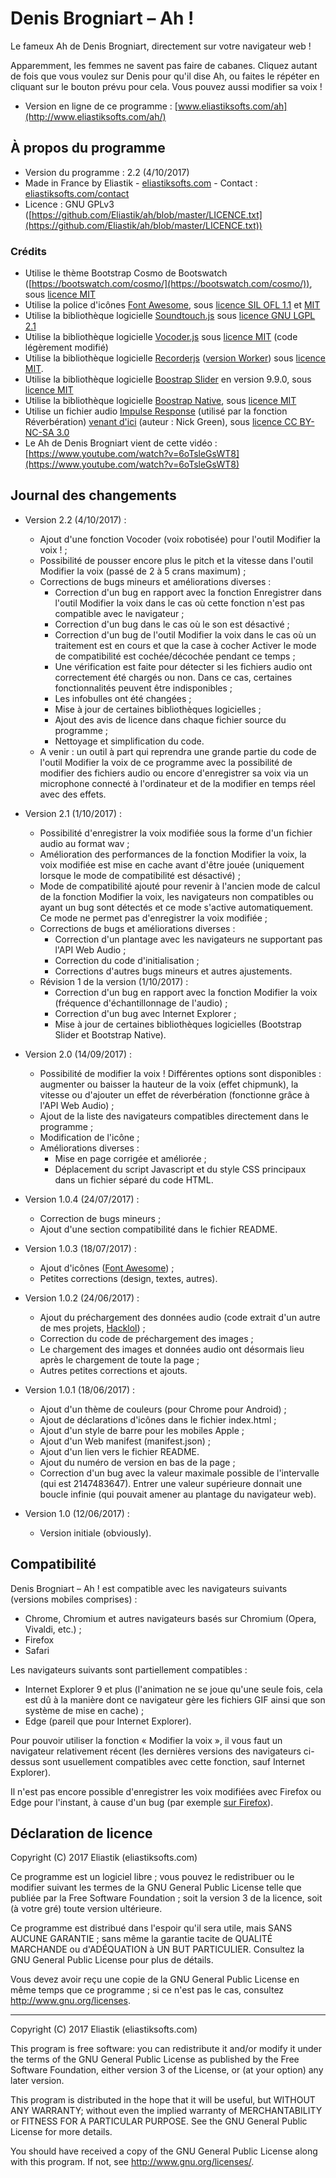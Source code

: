 ﻿# Denis Brogniart – Ah !

Le fameux Ah de Denis Brogniart, directement sur votre navigateur web !

Apparemment, les femmes ne savent pas faire de cabanes. Cliquez autant de fois que vous voulez sur Denis pour qu'il dise Ah, ou faites le répéter en cliquant sur le bouton prévu pour cela. Vous pouvez aussi modifier sa voix !

* Version en ligne de ce programme : [www.eliastiksofts.com/ah](http://www.eliastiksofts.com/ah/)

## À propos du programme

* Version du programme : 2.2 (4/10/2017)
* Made in France by Eliastik - [eliastiksofts.com](http://eliastiksofts.com) - Contact : [eliastiksofts.com/contact](http://eliastiksofts.com/contact)
* Licence : GNU GPLv3 ([https://github.com/Eliastik/ah/blob/master/LICENCE.txt](https://github.com/Eliastik/ah/blob/master/LICENCE.txt))

### Crédits

* Utilise le thème Bootstrap Cosmo de Bootswatch ([https://bootswatch.com/cosmo/](https://bootswatch.com/cosmo/)), sous [licence MIT](https://tldrlegal.com/license/mit-license)
* Utilise la police d'icônes [Font Awesome](http://fontawesome.io/), sous [licence SIL OFL 1.1](http://scripts.sil.org/cms/scripts/page.php?site_id=nrsi&id=OFL) et [MIT](https://tldrlegal.com/license/mit-license)
* Utilise la bibliothèque logicielle [Soundtouch.js](https://github.com/ZVK/stretcher/blob/master/soundtouch.js) sous [licence GNU LGPL 2.1](https://www.gnu.org/licenses/old-licenses/lgpl-2.1.fr.html)
* Utilise la bibliothèque logicielle [Vocoder.js](https://github.com/jergason/Vocoder) sous [licence MIT](https://github.com/jergason/Vocoder/blob/master/LICENSE.txt) (code légèrement modifié)
* Utilise la bibliothèque logicielle [Recorderjs](https://github.com/mattdiamond/Recorderjs) ([version Worker](https://github.com/mattdiamond/Recorderjs/blob/ac0eb8a7c2601fc4ec1cbd1b1ee49f45a6c79580/recorderWorker.js)) sous [licence MIT](https://tldrlegal.com/license/mit-license).
* Utilise la bibliothèque logicielle [Boostrap Slider](https://github.com/seiyria/bootstrap-slider) en version 9.9.0, sous [licence MIT](https://github.com/seiyria/bootstrap-slider/blob/master/LICENSE.md)
* Utilise la bibliothèque logicielle [Boostrap Native](https://github.com/thednp/bootstrap.native), sous [licence MIT](https://github.com/thednp/bootstrap.native/blob/master/LICENSE)
* Utilise un fichier audio [Impulse Response](https://fr.wikipedia.org/wiki/R%C3%A9ponse_impulsionnelle) (utilisé par la fonction Réverbération) [venant d'ici](http://www.openairlib.net/auralizationdb/content/abernyte-grain-silo) (auteur : Nick Green), sous [licence CC BY-NC-SA 3.0](https://creativecommons.org/licenses/by-nc-sa/3.0/)
* Le Ah de Denis Brogniart vient de cette vidéo : [https://www.youtube.com/watch?v=6oTsleGsWT8](https://www.youtube.com/watch?v=6oTsleGsWT8)

## Journal des changements

* Version 2.2 (4/10/2017) :
    - Ajout d'une fonction Vocoder (voix robotisée) pour l'outil Modifier la voix ! ;
    - Possibilité de pousser encore plus le pitch et la vitesse dans l'outil Modifier la voix (passé de 2 à 5 crans maximum) ;
    - Corrections de bugs mineurs et améliorations diverses :
        - Correction d'un bug en rapport avec la fonction Enregistrer dans l'outil Modifier la voix dans le cas où cette fonction n'est pas compatible avec le navigateur ;
        - Correction d'un bug dans le cas où le son est désactivé ;
        - Correction d'un bug de l'outil Modifier la voix dans le cas où un traitement est en cours et que la case à cocher Activer le mode de compatibilité est cochée/décochée pendant ce temps ;
        - Une vérification est faite pour détecter si les fichiers audio ont correctement été chargés ou non. Dans ce cas, certaines fonctionnalités peuvent être indisponibles ;
        - Les infobulles ont été changées ;
        - Mise à jour de certaines bibliothèques logicielles ;
        - Ajout des avis de licence dans chaque fichier source du programme ;
        - Nettoyage et simplification du code.
    - A venir : un outil à part qui reprendra une grande partie du code de l'outil Modifier la voix de ce programme avec la possibilité de modifier des fichiers audio ou encore d'enregistrer sa voix via un microphone connecté à l'ordinateur et de la modifier en temps réel avec des effets.

* Version 2.1 (1/10/2017) :
    - Possibilité d'enregistrer la voix modifiée sous la forme d'un fichier audio au format wav ;
    - Amélioration des performances de la fonction Modifier la voix, la voix modifiée est mise en cache avant d'être jouée (uniquement lorsque le mode de compatibilité est désactivé) ;
    - Mode de compatibilité ajouté pour revenir à l'ancien mode de calcul de la fonction Modifier la voix, les navigateurs non compatibles ou ayant un bug sont détectés et ce mode s'active automatiquement. Ce mode ne permet pas d'enregistrer la voix modifiée ;
    - Corrections de bugs et améliorations diverses :
        - Correction d'un plantage avec les navigateurs ne supportant pas l'API Web Audio ;
        - Correction du code d'initialisation ;
        - Corrections d'autres bugs mineurs et autres ajustements.
    - Révision 1 de la version (1/10/2017) :
        - Correction d'un bug en rapport avec la fonction Modifier la voix (fréquence d'échantillonnage de l'audio) ;
        - Correction d'un bug avec Internet Explorer ;
        - Mise à jour de certaines bibliothèques logicielles (Bootstrap Slider et Bootstrap Native).

* Version 2.0 (14/09/2017) :
    - Possibilité de modifier la voix ! Différentes options sont disponibles : augmenter ou baisser la hauteur de la voix (effet chipmunk), la vitesse ou d'ajouter un effet de réverbération (fonctionne grâce à l'API Web Audio) ;
    - Ajout de la liste des navigateurs compatibles directement dans le programme ;
    - Modification de l'icône ;
    - Améliorations diverses :
        - Mise en page corrigée et améliorée ;
        - Déplacement du script Javascript et du style CSS principaux dans un fichier séparé du code HTML.

* Version 1.0.4 (24/07/2017) :
    - Correction de bugs mineurs ;
    - Ajout d'une section compatibilité dans le fichier README.

* Version 1.0.3 (18/07/2017) :
    - Ajout d'icônes ([Font Awesome](http://fontawesome.io/)) ;
    - Petites corrections (design, textes, autres).

* Version 1.0.2 (24/06/2017) :
    - Ajout du préchargement des données audio (code extrait d'un autre de mes projets, [Hacklol](http://hacklol.eliastiksofts.com)) ;
    - Correction du code de préchargement des images ;
    - Le chargement des images et données audio ont désormais lieu après le chargement de toute la page ;
    - Autres petites corrections et ajouts.

* Version 1.0.1 (18/06/2017) :
    - Ajout d'un thème de couleurs (pour Chrome pour Android) ;
    - Ajout de déclarations d'icônes dans le fichier index.html ;
    - Ajout d'un style de barre pour les mobiles Apple ;
    - Ajout d'un Web manifest (manifest.json) ;
    - Ajout d'un lien vers le fichier README.
    - Ajout du numéro de version en bas de la page ;
    - Correction d'un bug avec la valeur maximale possible de l'intervalle (qui est 2147483647). Entrer une valeur supérieure donnait une boucle infinie (qui pouvait amener au plantage du navigateur web).

* Version 1.0 (12/06/2017) :
    - Version initiale (obviously).

## Compatibilité

Denis Brogniart – Ah ! est compatible avec les navigateurs suivants (versions mobiles comprises) :

* Chrome, Chromium et autres navigateurs basés sur Chromium (Opera, Vivaldi, etc.) ;
* Firefox
* Safari

Les navigateurs suivants sont partiellement compatibles :

* Internet Explorer 9 et plus (l'animation ne se joue qu'une seule fois, cela est dû à la manière dont ce navigateur gère les fichiers GIF ainsi que son système de mise en cache) ;
* Edge (pareil que pour Internet Explorer).

Pour pouvoir utiliser la fonction &laquo; Modifier la voix &raquo;, il vous faut un navigateur relativement récent (les dernières versions des navigateurs ci-dessus sont usuellement compatibles avec cette fonction, sauf Internet Explorer).

Il n'est pas encore possible d'enregistrer les voix modifiées avec Firefox ou Edge pour l'instant, à cause d'un bug (par exemple [sur Firefox](https://bugzilla.mozilla.org/show_bug.cgi?id=1031851)).

## Déclaration de licence

Copyright (C) 2017 Eliastik (eliastiksofts.com)

Ce programme est un logiciel libre ; vous pouvez le redistribuer ou le modifier suivant les termes de la GNU General Public License telle que publiée par la Free Software Foundation ; soit la version 3 de la licence, soit (à votre gré) toute version ultérieure.

Ce programme est distribué dans l'espoir qu'il sera utile, mais SANS AUCUNE GARANTIE ; sans même la garantie tacite de QUALITÉ MARCHANDE ou d'ADÉQUATION à UN BUT PARTICULIER. Consultez la GNU General Public License pour plus de détails.

Vous devez avoir reçu une copie de la GNU General Public License en même temps que ce programme ; si ce n'est pas le cas, consultez http://www.gnu.org/licenses.

----

Copyright (C) 2017 Eliastik (eliastiksofts.com)

This program is free software: you can redistribute it and/or modify it under the terms of the GNU General Public License as published by the Free Software Foundation, either version 3 of the License, or (at your option) any later version.

This program is distributed in the hope that it will be useful, but WITHOUT ANY WARRANTY; without even the implied warranty of MERCHANTABILITY or FITNESS FOR A PARTICULAR PURPOSE. See the GNU General Public License for more details.

You should have received a copy of the GNU General Public License along with this program. If not, see http://www.gnu.org/licenses/.
